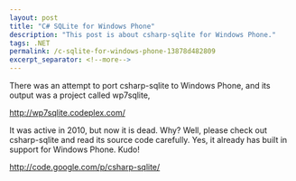 ```yaml
---
layout: post
title: "C# SQLite for Windows Phone"
description: "This post is about csharp-sqlite for Windows Phone."
tags: .NET
permalink: /c-sqlite-for-windows-phone-13878d482809
excerpt_separator: <!--more-->
---
```

There was an attempt to port csharp-sqlite to Windows Phone, and its output was a project called wp7sqlite,

http://wp7sqlite.codeplex.com/

It was active in 2010, but now it is dead. Why? Well, please check out csharp-sqlite and read its source code carefully. Yes, it already has built in support for Windows Phone. Kudo!

http://code.google.com/p/csharp-sqlite/
<!--more-->
